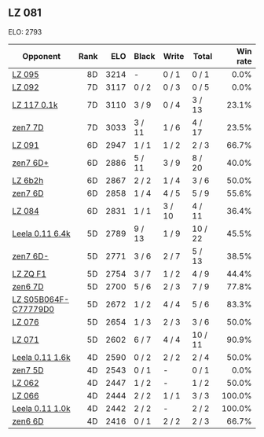 ## LZ 081 ##

ELO: 2793

Opponent | Rank | ELO | Black | Write | Total | Win rate
---------|-----:|----:|-------|-------|-------|-------:
[LZ 095](LZ%20095.md) | 8D | 3214 | - | 0 / 1 | 0 / 1 | 0.0%
[LZ 092](LZ%20092.md) | 7D | 3117 | 0 / 2 | 0 / 3 | 0 / 5 | 0.0%
[LZ 117 0.1k](LZ%20117%200.1k.md) | 7D | 3110 | 3 / 9 | 0 / 4 | 3 / 13 | 23.1%
[zen7 7D](zen7%207D.md) | 7D | 3033 | 3 / 11 | 1 / 6 | 4 / 17 | 23.5%
[LZ 091](LZ%20091.md) | 6D | 2947 | 1 / 1 | 1 / 2 | 2 / 3 | 66.7%
[zen7 6D+](zen7%206D+.md) | 6D | 2886 | 5 / 11 | 3 / 9 | 8 / 20 | 40.0%
[LZ 6b2h](LZ%206b2h.md) | 6D | 2867 | 2 / 2 | 1 / 4 | 3 / 6 | 50.0%
[zen7 6D](zen7%206D.md) | 6D | 2858 | 1 / 4 | 4 / 5 | 5 / 9 | 55.6%
[LZ 084](LZ%20084.md) | 6D | 2831 | 1 / 1 | 3 / 10 | 4 / 11 | 36.4%
[Leela 0.11 6.4k](Leela%200.11%206.4k.md) | 5D | 2789 | 9 / 13 | 1 / 9 | 10 / 22 | 45.5%
[zen7 6D-](zen7%206D-.md) | 5D | 2771 | 3 / 6 | 2 / 7 | 5 / 13 | 38.5%
[LZ ZQ F1](LZ%20ZQ%20F1.md) | 5D | 2754 | 3 / 7 | 1 / 2 | 4 / 9 | 44.4%
[zen6 7D](zen6%207D.md) | 5D | 2700 | 5 / 6 | 2 / 3 | 7 / 9 | 77.8%
[LZ S05B064F-C77779D0](LZ%20S05B064F-C77779D0.md) | 5D | 2672 | 1 / 2 | 4 / 4 | 5 / 6 | 83.3%
[LZ 076](LZ%20076.md) | 5D | 2654 | 1 / 3 | 2 / 3 | 3 / 6 | 50.0%
[LZ 071](LZ%20071.md) | 5D | 2602 | 6 / 7 | 4 / 4 | 10 / 11 | 90.9%
[Leela 0.11 1.6k](Leela%200.11%201.6k.md) | 4D | 2590 | 0 / 2 | 2 / 2 | 2 / 4 | 50.0%
[zen7 5D](zen7%205D.md) | 4D | 2543 | 0 / 1 | - | 0 / 1 | 0.0%
[LZ 062](LZ%20062.md) | 4D | 2447 | 1 / 2 | - | 1 / 2 | 50.0%
[LZ 066](LZ%20066.md) | 4D | 2444 | 2 / 2 | 1 / 1 | 3 / 3 | 100.0%
[Leela 0.11 1.0k](Leela%200.11%201.0k.md) | 4D | 2442 | 2 / 2 | - | 2 / 2 | 100.0%
[zen6 6D](zen6%206D.md) | 4D | 2416 | 0 / 1 | 2 / 2 | 2 / 3 | 66.7%
